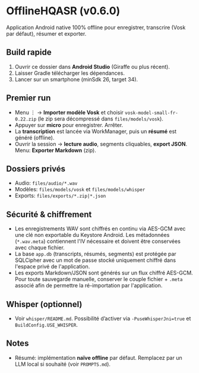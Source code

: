 # OfflineHQASR (v0.6.0)

Application Android native 100% offline pour enregistrer, transcrire (Vosk par défaut), résumer et exporter.

## Build rapide
1. Ouvrir ce dossier dans **Android Studio** (Giraffe ou plus récent).
2. Laisser Gradle télécharger les dépendances.
3. Lancer sur un smartphone (minSdk 26, target 34).

## Premier run
- Menu ⋮ → **Importer modèle Vosk** et choisir `vosk-model-small-fr-0.22.zip` (le zip sera décompressé dans `files/models/vosk`).
- Appuyer sur **micro** pour enregistrer. Arrêter.
- La **transcription** est lancée via WorkManager, puis un **résumé** est généré (offline).
- Ouvrir la session → **lecture audio**, segments cliquables, **export JSON**. Menu: **Exporter Markdown** (zip).

## Dossiers privés
- Audio: `files/audio/*.wav`
- Modèles: `files/models/vosk` et `files/models/whisper`
- Exports: `files/exports/*.zip|*.json`

## Sécurité & chiffrement
- Les enregistrements WAV sont chiffrés en continu via AES-GCM avec une clé non exportable du Keystore Android. Les métadonnées (`*.wav.meta`) contiennent l'IV nécessaire et doivent être conservées avec chaque fichier.
- La base `app.db` (transcripts, résumés, segments) est protégée par SQLCipher avec un mot de passe stocké uniquement chiffré dans l'espace privé de l'application.
- Les exports Markdown/JSON sont générés sur un flux chiffré AES-GCM. Pour toute sauvegarde manuelle, conserver le couple fichier + `.meta` associé afin de permettre la ré-importation par l'application.

## Whisper (optionnel)
- Voir `whisper/README.md`. Possibilité d’activer via `-PuseWhisperJni=true` et `BuildConfig.USE_WHISPER`.

## Notes
- Résumé: implémentation **naïve offline** par défaut. Remplacez par un LLM local si souhaité (voir `PROMPTS.md`).

